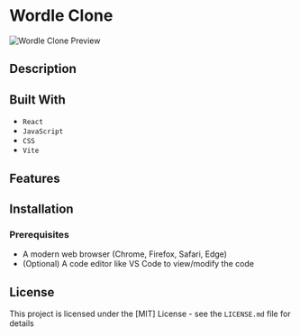 # Wordle Clone
![Wordle Clone Preview](./public/World_Clone.png)

## Description

## Built With
- `React`
- `JavaScript`
- `CSS`
- `Vite`

## Features

## Installation

### Prerequisites
- A modern web browser (Chrome, Firefox, Safari, Edge)
- (Optional) A code editor like VS Code to view/modify the code

## License
This project is licensed under the [MIT] License - see the `LICENSE.md` file for details
